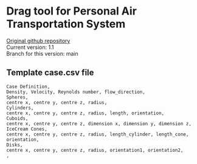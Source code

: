 # Drag tool for Personal Air Transportation System
[Original github repository](https://github.com/spockele/drag-tool)\
Current version: 1.1\
Branch for this version: main

## Template case.csv file
```
Case Definition,
Density, Velocity, Reynolds number, flow_direction,
Spheres,
centre x, centre y, centre z, radius,
Cylinders,
centre x, centre y, centre z, radius, length, orientation,
Cuboids,
centre x, centre y, centre z, dimension x, dimension y, dimension z,
IceCream Cones,
centre x, centre y, centre z, radius, length_cylinder, length_cone, orientation,
Disks,
centre x, centre y, centre z, radius, orientation1, orientation2,
,

```
